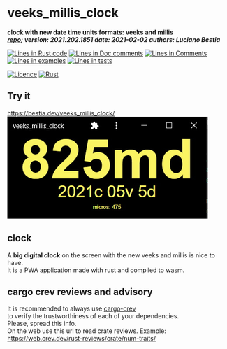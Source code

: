 [comment]: # (lmake_md_to_doc_comments segment start A)

# veeks_millis_clock

[comment]: # (lmake_cargo_toml_to_md start)

**clock with new date time units formats: veeks and millis**  
***[repo](https://github.com/LucianoBestia/veeks_millis_clock); version: 2021.202.1851  date: 2021-02-02 authors: Luciano Bestia***  

[comment]: # (lmake_cargo_toml_to_md end)

[comment]: # (lmake_lines_of_code start)
[![Lines in Rust code](https://img.shields.io/badge/Lines_in_Rust-82-green.svg)](https://github.com/LucianoBestia/veeks_millis_clock/)
[![Lines in Doc comments](https://img.shields.io/badge/Lines_in_Doc_comments-7-blue.svg)](https://github.com/LucianoBestia/veeks_millis_clock/)
[![Lines in Comments](https://img.shields.io/badge/Lines_in_comments-17-purple.svg)](https://github.com/LucianoBestia/veeks_millis_clock/)
[![Lines in examples](https://img.shields.io/badge/Lines_in_examples-0-yellow.svg)](https://github.com/LucianoBestia/veeks_millis_clock/)
[![Lines in tests](https://img.shields.io/badge/Lines_in_tests-0-orange.svg)](https://github.com/LucianoBestia/veeks_millis_clock/)

[comment]: # (lmake_lines_of_code end)

[![Licence](https://img.shields.io/badge/license-MIT-blue.svg)](https://github.com/LucianoBestia/veeks_millis_clock/blob/master/LICENSE) [![Rust](https://github.com/LucianoBestia/veeks_millis_clock/workflows/RustAction/badge.svg)](https://github.com/LucianoBestia/veeks_millis_clock/)

## Try it

<https://bestia.dev/veeks_millis_clock/>  
![screenshot](https://github.com/LucianoBestia/veeks_millis_clock/blob/main/images/minimal_clock.jpg?raw=true)

## clock

A **big digital clock** on the screen with the new veeks and millis is nice to have.  
It is a PWA application made with rust and compiled to wasm.  

## cargo crev reviews and advisory

It is recommended to always use [cargo-crev](https://github.com/crev-dev/cargo-crev)  
to verify the trustworthiness of each of your dependencies.  
Please, spread this info.  
On the web use this url to read crate reviews. Example:  
<https://web.crev.dev/rust-reviews/crate/num-traits/>  

[comment]: # (lmake_md_to_doc_comments segment end A)
